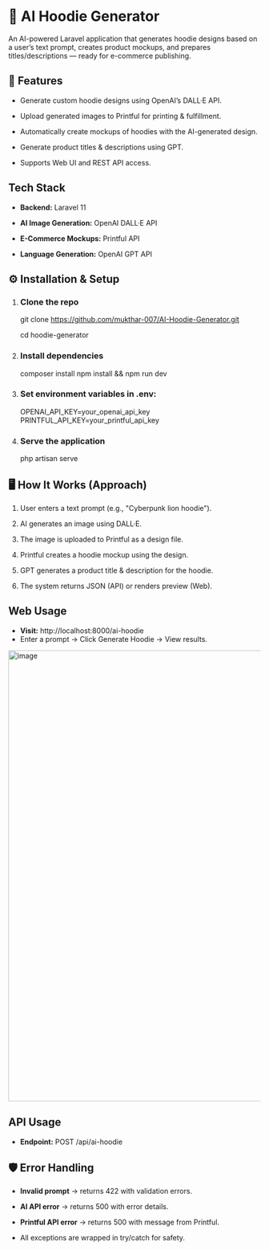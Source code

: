 # 🧠 AI Hoodie Generator

An AI-powered Laravel application that generates hoodie designs based on a user’s text prompt, creates product mockups, and prepares titles/descriptions — ready for e-commerce publishing.

## 🚀 Features

- Generate custom hoodie designs using OpenAI’s DALL·E API.

- Upload generated images to Printful for printing & fulfillment.

- Automatically create mockups of hoodies with the AI-generated design.

- Generate product titles & descriptions using GPT.

- Supports Web UI and REST API access.

## Tech Stack

- **Backend:** Laravel 11

- **AI Image Generation:** OpenAI DALL·E API

- **E-Commerce Mockups:** Printful API

- **Language Generation:** OpenAI GPT API

## ⚙️ Installation & Setup

1. ### Clone the repo

    git clone https://github.com/mukthar-007/AI-Hoodie-Generator.git

    cd hoodie-generator

2. ### Install dependencies

    composer install
    npm install && npm run dev

3. ### Set environment variables in .env:

    OPENAI_API_KEY=your_openai_api_key
    PRINTFUL_API_KEY=your_printful_api_key

4. ### Serve the application

    php artisan serve

## 🖥 How It Works (Approach)
1. User enters a text prompt (e.g., "Cyberpunk lion hoodie").

2. AI generates an image using DALL·E.

3. The image is uploaded to Printful as a design file.

4. Printful creates a hoodie mockup using the design.

5. GPT generates a product title & description for the hoodie.

6. The system returns JSON (API) or renders preview (Web).

##  Web Usage
- **Visit:**
    http://localhost:8000/ai-hoodie
- Enter a prompt → Click Generate Hoodie → View results.

<img width="1465" height="898" alt="image" src="https://github.com/user-attachments/assets/62fb7f24-5370-4a10-85b2-c7af4ba697d8" />



## API Usage
- **Endpoint:** POST /api/ai-hoodie

## 🛡 Error Handling
- **Invalid prompt** → returns 422 with validation errors.

- **AI API error** → returns 500 with error details.

- **Printful API error** → returns 500 with message from Printful.

- All exceptions are wrapped in try/catch for safety.

